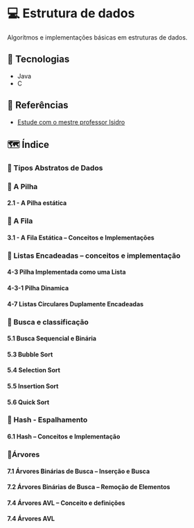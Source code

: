 # 💻 Estrutura de dados

Algorítmos e implementações básicas em estruturas de dados.

## 🚀 Tecnologias

- Java
- C

## 📖 Referências

- [Estude com o mestre professor Isidro](https://www.professorisidro.com.br/)

## 🗺 Índice

### 🔹 Tipos Abstratos de Dados

### 🔹 A Pilha

#### 2.1 - A Pilha estática

### 🔹 A Fila

#### 3.1 - A Fila Estática – Conceitos e Implementações

### 🔹 Listas Encadeadas – conceitos e implementação

#### 4-3 Pilha Implementada como uma Lista

#### 4-3-1 Pilha Dinamica

#### 4-7 Listas Circulares Duplamente Encadeadas

### 🔹 Busca e classificação

#### 5.1 Busca Sequencial e Binária

#### 5.3 Bubble Sort

#### 5.4 Selection Sort

#### 5.5 Insertion Sort

#### 5.6 Quick Sort

### 🔹 Hash - Espalhamento

#### 6.1 Hash – Conceitos e Implementação

### 🔹Árvores

#### 7.1 Árvores Binárias de Busca – Inserção e Busca

#### 7.2 Árvores Binárias de Busca – Remoção de Elementos

#### 7.4 Árvores AVL – Conceito e definições

#### 7.4 Árvores AVL
